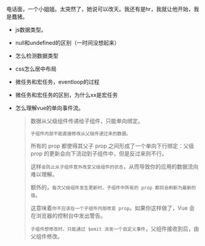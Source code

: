 电话面，一个小姐姐。太突然了，她说可以改天。我还有是hr，我就让他开始，我是蠢猪。



 

- js数据类型。

- null和undefined的区别（一时间没想起来）

- 怎么检测数据类型

- css怎么居中布局

- 微任务和宏任务，eventloop的过程

- 微任务和宏任务的区别，为什么xx是宏任务

- 怎么理解vue的单向事件流。

  > 数据从父级组件传递给子组件，只能单向绑定。
  >
  > `子组件内部不能直接修改从父级传递过来的数据。`
  >
  > 
  >
  > 所有的 prop 都使得其父子 prop 之间形成了一个单向下行绑定：父级 prop 的更新会向下流动到子组件中，但是反过来则不行。
  >
  >
  > 这样`会防止从子组件意外改变父级组件的状态`，从而导致你的应用的数据流向难以理解。
  >
  >
  > 额外的，`每次父级组件发生更新时，子组件中所有的 prop 都将会刷新为最新的值`。
  >
  >
  > 这意味着`你不应该在一个子组件内部改变 prop`。如果你这样做了，Vue 会在浏览器的控制台中发出警告。
  >
  >
  > 
  > `子组件想修改时，只能通过 $emit 派发一个自定义事件`，父组件接收到后，由父组件修改。

  

  

